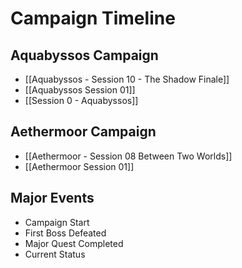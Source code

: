 # Campaign Timeline

## Aquabyssos Campaign

- [[Aquabyssos - Session 10 - The Shadow Finale]]
- [[Aquabyssos Session 01]]
- [[Session 0 - Aquabyssos]]

## Aethermoor Campaign

- [[Aethermoor - Session 08 Between Two Worlds]]
- [[Aethermoor Session 01]]

## Major Events

- Campaign Start
- First Boss Defeated
- Major Quest Completed
- Current Status
